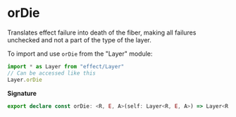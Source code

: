 # orDie

Translates effect failure into death of the fiber, making all failures
unchecked and not a part of the type of the layer.

To import and use `orDie` from the "Layer" module:

```ts
import * as Layer from "effect/Layer"
// Can be accessed like this
Layer.orDie
```

**Signature**

```ts
export declare const orDie: <R, E, A>(self: Layer<R, E, A>) => Layer<R, never, A>
```
